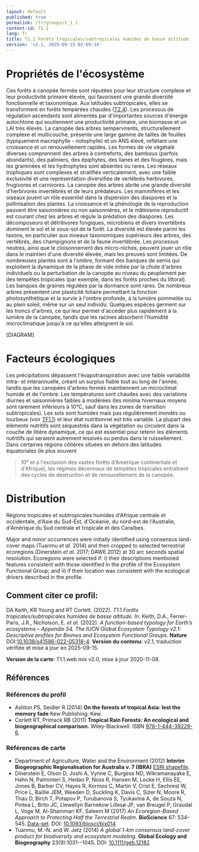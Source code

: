 ```yaml
---
layout: default
published: true
permalink: /fr/groups/t_1_1
content-id: T1.1
lang: fr
title: T1.1 Forêts tropicales/subtropicales humides de basse altitude
version: 'v2.1, 2025-09-15 02:09:34'
---
```




# Propriétés de l'écosystème
 
Ces forêts à canopée fermée sont réputées pour leur structure complexe
et leur productivité primaire élevée, qui favorisent une grande
diversité fonctionnelle et taxonomique. Aux latitudes subtropicales,
elles se transforment en forêts tempérées chaudes ([T2.4](/explore/groups/T2.4)). Les processus
de régulation ascendants sont alimentés par d\'importantes sources
d\'énergie autochtone qui soutiennent une productivité primaire, une
biomasse et un LAI très élevés. La canopée des arbres sempervirents,
structurellement complexe et multicouche, présente une large gamme de
tailles de feuilles (typiquement macrophylle - notophylle) et un ANS
élevé, reflétant une croissance et un renouvellement rapides. Les formes
de vie végétale diverses comprennent des arbres à contreforts, des
bambous (parfois abondants), des palmiers, des épiphytes, des lianes et
des fougères, mais les graminées et les hydrophytes sont absentes ou
rares. Les réseaux trophiques sont complexes et stratifiés
verticalement, avec une faible exclusivité et une représentation
diversifiée de vertébrés herbivores, frugivores et carnivores. La
canopée des arbres abrite une grande diversité d\'herbivores invertébrés
et de leurs prédateurs. Les mammifères et les oiseaux jouent un rôle
essentiel dans la dispersion des diaspores et la pollinisation des
plantes. La croissance et la phénologie de la reproduction peuvent être
saisonnières ou non saisonnières, et le mâtinisme reproductif est
courant chez les arbres et régule la prédation des diaspores. Les
décomposeurs et détritivores fongiques, microbiens et divers invertébrés
dominent le sol et le sous-sol de la forêt. La diversité est élevée
parmi les taxons, en particulier aux niveaux taxonomiques supérieurs des
arbres, des vertébrés, des champignons et de la faune invertébrée. Les
processus neutres, ainsi que le cloisonnement des micro-niches, peuvent
jouer un rôle dans le maintien d\'une diversité élevée, mais les preuves
sont limitées. De nombreuses plantes sont à l\'ombre, formant des
banques de semis qui exploitent la dynamique de la phase de vide initiée
par la chute d\'arbres individuels ou la perturbation de la canopée au
niveau du peuplement par des tempêtes tropicales (par exemple, dans les
forêts proches du littoral). Les banques de graines régulées par la
dormance sont rares. De nombreux arbres présentent une plasticité
foliaire permettant la fonction photosynthétique et la survie à l\'ombre
profonde, à la lumière pommelée ou au plein soleil, même sur un seul
individu. Quelques espèces germent sur les troncs d\'arbres, ce qui leur
permet d\'accéder plus rapidement à la lumière de la canopée, tandis que
les racines absorbent l\'humidité microclimatique jusqu\'à ce qu\'elles
atteignent le sol.

[DIAGRAM]

# Facteurs écologiques
 
Les précipitations dépassent l\'évapotranspiration avec une faible
variabilité intra- et interannuelle, créant un surplus fiable tout au
long de l\'année, tandis que les canopées d\'arbres fermés maintiennent
un microclimat humide et de l\'ombre. Les températures sont chaudes avec
des variations diurnes et saisonnières faibles à modérées (les minima
hivernaux moyens sont rarement inférieurs à 10°C, sauf dans les zones de
transition subtropicales). Les sols sont humides mais pas régulièrement
inondés ou tourbeux (voir [TF1.1](/explore/groups/TF1.1)) et leur état nutritionnel est très
variable. La plupart des éléments nutritifs sont séquestrés dans la
végétation ou circulent dans la couche de litière dynamique, ce qui est
essentiel pour retenir les éléments nutritifs qui seraient autrement
lessivés ou perdus dans le ruissellement. Dans certaines régions
côtières situées en dehors des latitudes équatoriales (le plus souvent
>10° et à l\'exclusion des vastes forêts d\'Amérique continentale et
d\'Afrique), les régimes décennaux de tempêtes tropicales entraînent des
cycles de destruction et de renouvellement de la canopée.
 
# Distribution
 
Régions tropicales et subtropicales humides d\'Afrique centrale et
occidentale, d\'Asie du Sud-Est, d\'Océanie, du nord-est de
l\'Australie, d\'Amérique du Sud centrale et tropicale et des Caraïbes.

Major and minor occurrences were initially identified using consensus land-cover maps (Tuanmu _et al._ 2014) and then cropped to selected terrestrial ecoregions (Dinerstein _et al._ 2017; DAWE 2012) at 30 arc seconds spatial resolution. Ecoregions were selected if: i) their descriptions mentioned features consistent with those identified in the profile of the Ecosystem Functional Group; and ii) if their location was consistent with the ecological drivers described in the profile.

## Comment citer ce profil:

DA Keith, KR Young and RT Corlett. (2022). *T1.1 Forêts tropicales/subtropicales humides de basse altitude*. In: Keith, D.A., Ferrer-Paris, J.R., Nicholson, E. *et al.* (2022). *A function-based typology for Earth’s ecosystems – Appendix S4. The IUCN Global Ecosystem Typology v2.1: Descriptive profiles for Biomes and Ecosystem Functional Groups*. **Nature** DOI:[10.1038/s41586-022-05318-4](https://doi.org/10.1038/s41586-022-05318-4).
**Version du contenu**: v2.1, traduction vérifiée et mise à jour en 2025-09-15.

**Version de la carte**: T1.1.web.mix v2.0, mise à jour 2020-11-08.

## Références

### Références du profil

* Ashton PS, Seidler R (2014) **On the forests of tropical Asia: lest the memory fade** Kew Publishing: Kew.
* Corlett RT, Primack RB  (2011) **Tropical Rain Forests: An ecological and biogeographical comparison.** Wiley-Blackwell. ISBN [978-1-444-39229-6]( https://www.wiley.com/en-us/9781444392296).

### Références de carte
* Department of Agriculture, Water and the Environment (2012) **Interim Biogeographic Regionalisation for Australia v. 7 (IBRA)** [ESRI shapefile](http://intspat01.ris.environment.gov.au/fed/catalog/search/resource/details.page?uuid=%7B3C182B5A-C081-4B56-82CA-DF5AF82F86DD%7D).
* Dinerstein E, Olson D, Joshi A, Vynne C, Burgess ND, Wikramanayake E, Hahn N, Palminteri S, Hedao P, Noss R, Hansen M, Locke H, Ellis EE, Jones B, Barber CV, Hayes R, Kormos C, Martin V, Crist E, Sechrest W, Price L, Baillie JEM, Weeden D, Suckling K, Davis C, Sizer N, Moore R, Thau D, Birch T, Potapov P, Turubanova S, Tyukavina A, de Souza N, Pintea L, Brito JC, Llewellyn Barnekow Lillesø JP, van Breugel P, Graudal L, Voge M, Al-Shammari KF, Saleem M  (2017) *An Ecoregion-Based Approach to Protecting Half the Terrestrial Realm*. **BioScience** 67: 534–545. [Data-set](https://ecoregions2017.appspot.com/). DOI: [10.1093/biosci/bix014](http://doi.org/10.1093/biosci/bix014)
* Tuanmu, M.-N. and W. Jetz (2014) *A global 1-km consensus land-cover product for biodiversity and ecosystem modeling*. **Global Ecology and Biogeography** 23(9):1031--1045. DOI: [10.1111/geb.12182](http://doi.org/10.1111/geb.12182)

